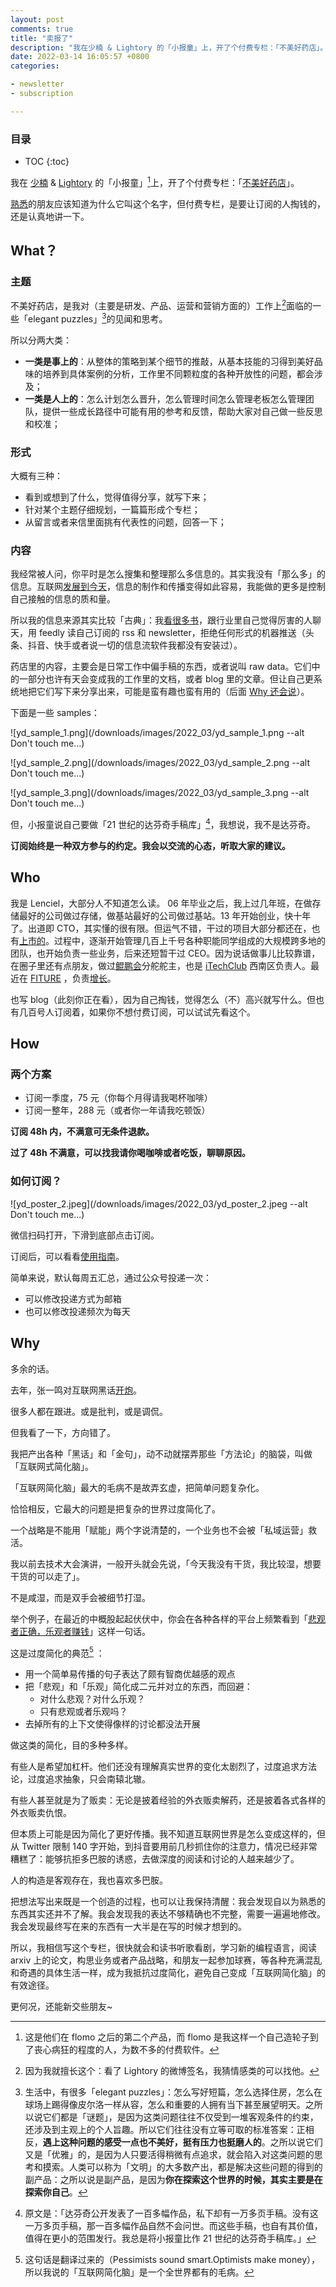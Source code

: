 ```yaml
---
layout: post
comments: true
title: "卖报了"
description: "我在少楠 & Lightory 的「小报童」上，开了个付费专栏：「不美好药店」。会把跟工作（主要是研发、产品、运营和营销方面的）相关的见闻和思考，有分类有主题地分享出来。你可以简单理解成，那边是我的手稿库，我会把自己看书看论文，跟行业里自己觉得厉害的人聊天，用 feedly 读自己订阅的 rss 和 newsletter，榨取出来的精华，按周推送给你。而里面的涓滴意念，如果侥幸成河，扩展成了完整的文章，并且也适合公开，就会放到这边。"
date: 2022-03-14 16:05:57 +0800
categories: 

- newsletter
- subscription

---
```



<h3>目录</h3>

- TOC
{:toc}

我在 [少楠](https://www.notion.so/Plidezus-ff9bdac2b40e4ad2be23192a8c43f5fd) & [Lightory](https://lightory.notion.site/) 的「小报童」[^1]上，开了个付费专栏：「[不美好药店](https://xiaobot.net/p/lenciel)」。

[熟悉](https://mp.weixin.qq.com/s/-eQ_9wUW-l3VeRXwvHTQdQ)的朋友应该知道为什么它叫这个名字，但付费专栏，是要让订阅的人掏钱的，还是认真地讲一下。

## What？

### 主题

不美好药店，是我对（主要是研发、产品、运营和营销方面的）工作上[^2]面临的一些「elegant puzzles」[^3]的见闻和思考。

所以分两大类：

- **一类是事上的**：从整体的策略到某个细节的推敲，从基本技能的习得到美好品味的培养到具体案例的分析，工作里不同颗粒度的各种开放性的问题，都会涉及；
- **一类是人上的**：怎么计划怎么晋升，怎么管理时间怎么管理老板怎么管理团队，提供一些成长路径中可能有用的参考和反馈，帮助大家对自己做一些反思和校准；

### 形式

大概有三种：

- 看到或想到了什么，觉得值得分享，就写下来；
- 针对某个主题仔细规划，一篇篇形成个专栏；
- 从留言或者来信里面挑有代表性的问题，回答一下；

### 内容

我经常被人问，你平时是怎么搜集和整理那么多信息的。其实我没有「那么多」的信息。互联网[发展到今天](/2020/08/the-important-thing-is-why/#%E8%81%94%E7%BD%91%E7%9A%84%E8%AE%A1%E7%AE%97%E8%AE%BE%E5%A4%87%E6%98%AF%E6%80%8E%E6%A0%B7%E7%9A%84%E5%AA%92%E4%BB%8B)，信息的制作和传播变得如此容易，我能做的更多是控制自己接触的信息的质和量。

所以我的信息来源其实比较「古典」：我[看很多书](/2020/02/how-to-read-the-books-part-2/)，跟行业里自己觉得厉害的人聊天，用 feedly 读自己订阅的 rss 和 newsletter，拒绝任何形式的机器推送（头条、抖音、快手或者说一切的信息流软件我都没有安装过）。

药店里的内容，主要会是日常工作中偏手稿的东西，或者说叫 raw data。它们中的一部分也许有天会变成我的工作里的文档，或者 blog 里的文章。但让自己更系统地把它们写下来分享出来，可能是蛮有趣也蛮有用的（后面 [Why 还会说](/2022/03/start-a-newsletter/#why)）。

下面是一些 samples：

![yd_sample_1.png](/downloads/images/2022_03/yd_sample_1.png --alt Don't touch me...)

![yd_sample_2.png](/downloads/images/2022_03/yd_sample_2.png --alt Don't touch me...)

![yd_sample_3.png](/downloads/images/2022_03/yd_sample_3.png --alt Don't touch me...)

但，小报童说自己要做「21 世纪的达芬奇手稿库」[^4]，我想说，我不是达芬奇。

**订阅始终是一种双方参与的约定。我会以交流的心态，听取大家的建议。**

## Who

我是 Lenciel，大部分人不知道怎么读。 06 年毕业之后，我上过几年班，在做存储最好的公司做过存储，做基站最好的公司做过基站。13 年开始创业，快十年了。出道即 CTO，其实懂的很有限。但运气不错，干过的项目大部分都还在，也有[上市的](https://baike.baidu.com/item/%E6%BB%A1%E5%B8%AE%E9%9B%86%E5%9B%A2/24525545?fr=aladdin)。过程中，逐渐开始管理几百上千号各种职能同学组成的大规模跨多地的团队，也开始负责一些业务，后来还短暂干过 CEO。因为说话做事儿比较靠谱，在圈子里还有点朋友，做过[鲲鹏会](https://tgo.infoq.cn/)分舵舵主，也是 [iTechClub](http://itechclub.cn/) 西南区负责人。最近在 [FITURE](https://www.fiture.com/) ，负责[增长](/categories/growth/)。

也写 blog（此刻你正在看），因为自己掏钱，觉得怎么（不）高兴就写什么。但也有几百号人订阅着，如果你不想付费订阅，可以试试先看这个。

## How

### 两个方案

- 订阅一季度，75 元（你每个月得请我喝杯咖啡）
- 订阅一整年，288 元（或者你一年请我吃顿饭）

**订阅 48h 内，不满意可无条件退款。**

**过了 48h 不满意，可以找我请你喝咖啡或者吃饭，聊聊原因。**

### 如何订阅？

![yd_poster_2.jpeg](/downloads/images/2022_03/yd_poster_2.jpeg --alt Don't touch me...)

微信扫码打开，下滑到底部点击订阅。

订阅后，可以看看[使用指南](https://help.xiaobot.net/reader.html)。

简单来说，默认每周五汇总，通过公众号投递一次：

- 可以修改投递方式为邮箱
- 也可以修改投递频次为每天

## Why

多余的话。

去年，张一鸣对互联网黑话[开炮](https://www.sohu.com/a/460507510_651065)。

很多人都在跟进。或是批判，或是调侃。

但我看了一下，方向错了。

我把产出各种「黑话」和「金句」，动不动就摆弄那些「方法论」的脑袋，叫做「互联网式简化脑」。

「互联网简化脑」最大的毛病不是故弄玄虚，把简单问题复杂化。

恰恰相反，它最大的问题是把复杂的世界过度简化了。

一个战略是不能用「赋能」两个字说清楚的，一个业务也不会被「私域运营」救活。

我以前去技术大会演讲，一般开头就会先说，「今天我没有干货，我比较湿，想要干货的可以走了」。

不是咸湿，而是双手会被细节打湿。

举个例子，在最近的中概股起起伏伏中，你会在各种各样的平台上频繁看到「[悲观者正确，乐观者赚钱](https://xueqiu.com/1814561925/138694002)」这样一句话。

这是过度简化的典范[^5] ：

- 用一个简单易传播的句子表达了颇有智商优越感的观点
- 把「悲观」和「乐观」简化成二元并对立的东西，而回避：
	- 对什么悲观？对什么乐观？
	- 只有悲观或者乐观吗？
- 去掉所有的上下文使得像样的讨论都没法开展

做这类的简化，目的多种多样。

有些人是希望加杠杆。他们还没有理解真实世界的变化太剧烈了，过度追求方法论，过度追求抽象，只会南辕北辙。

有些人甚至就是为了贩卖：无论是披着经验的外衣贩卖解药，还是披着各式各样的外衣贩卖仇恨。

但本质上可能是因为简化了更好传播。我不知道互联网世界是怎么变成这样的，但从 Twitter 限制 140 字开始，到抖音要用前几秒抓住你的注意力，情况已经非常糟糕了：能够抗拒多巴胺的诱惑，去做深度的阅读和讨论的人越来越少了。

人的构造是客观存在，我也喜欢多巴胺。

把想法写出来既是一个创造的过程，也可以让我保持清醒：我会发现自以为熟悉的东西其实还并不了解。我会发现我的表达不够精确也不完整，需要一遍遍地修改。我会发现最终写在来的东西有一大半是在写的时候才想到的。

所以，我相信写这个专栏，很快就会和读书听歌看剧，学习新的编程语言，阅读 arxiv 上的论文，构思业务或者产品战略，和朋友一起参加球赛，等各种充满混乱和奇遇的具体生活一样，成为我抵抗过度简化，避免自己变成「互联网简化脑」的有效途径。

更何况，还能新交些朋友~

[^1]: 这是他们在 flomo 之后的第二个产品，而 flomo 是我这样一个自己造轮子到了丧心病狂的程度的人，为数不多的付费软件。
[^2]: 因为我就擅长这个：看了 Lightory 的微博签名，我猜情感类的可以找他。
[^3]: 生活中，有很多「elegant puzzles」：怎么写好短篇，怎么选择住房，怎么在球场上踢得像皮尔洛一样从容，怎么和重要的人拥有当下甚至展望明天。之所以说它们都是「谜题」，是因为这类问题往往不仅受到一堆客观条件的约束，还涉及到主观上的个人旨趣。所以它们往往没有立等可取的标准答案：正相反，**遇上这种问题的感受一点也不美好，挺有压力也挺磨人的**。之所以说它们又是「优雅」的，是因为人只要活得稍微有点追求，就会陷入对这类问题的思考和摸索。人类可以称为「文明」的大多数产出，都是解决这些问题的得到的副产品：之所以说是副产品，是因为**你在探索这个世界的时候，其实主要是在探索你自己**。
[^4]: 原文是：「达芬奇公开发表了一百多幅作品，私下却有一万多页手稿。没有这一万多页手稿，那一百多幅作品自然不会问世。而这些手稿，也自有其价值，值得在更小的范围发行。我总是将小报童比作 21 世纪的达芬奇手稿库。」
[^5]: 这句话是翻译过来的（Pessimists sound smart.Optimists make money），所以我说的「互联网简化脑」是一个全世界都有的毛病。